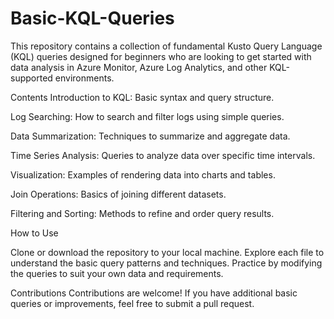 # Basic-KQL-Queries
This repository contains a collection of fundamental Kusto Query Language (KQL) queries designed for beginners who are looking to get started with data analysis in Azure Monitor, Azure Log Analytics, and other KQL-supported environments.

Contents
Introduction to KQL: Basic syntax and query structure.

Log Searching: How to search and filter logs using simple queries.

Data Summarization: Techniques to summarize and aggregate data.

Time Series Analysis: Queries to analyze data over specific time intervals.

Visualization: Examples of rendering data into charts and tables.

Join Operations: Basics of joining different datasets.

Filtering and Sorting: Methods to refine and order query results.


How to Use

Clone or download the repository to your local machine.
Explore each file to understand the basic query patterns and techniques.
Practice by modifying the queries to suit your own data and requirements.

Contributions
Contributions are welcome! If you have additional basic queries or improvements, feel free to submit a pull request.
